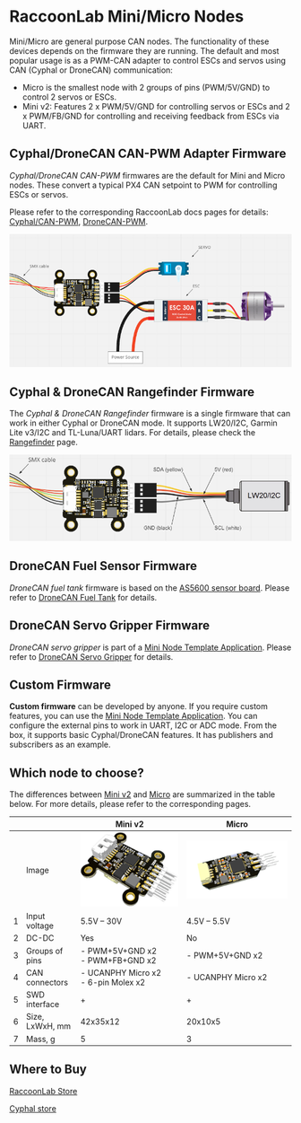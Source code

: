 # RaccoonLab Mini/Micro Nodes

Mini/Micro are general purpose CAN nodes. The functionality of these devices depends on the firmware they are running.
The default and most popular usage is as a PWM-CAN adapter to control ESCs and servos using CAN (Cyphal or DroneCAN) communication:

- Micro is the smallest node with 2 groups of pins (PWM/5V/GND) to control 2 servos or ESCs.
- Mini v2: Features 2 x PWM/5V/GND for controlling servos or ESCs and 2 x PWM/FB/GND for controlling and receiving feedback from ESCs via UART.

## Cyphal/DroneCAN CAN-PWM Adapter Firmware

_Cyphal/DroneCAN CAN-PWM_ firmwares are the default for Mini and Micro nodes.
These convert a typical PX4 CAN setpoint to PWM for controlling ESCs or servos.

Please refer to the corresponding RaccoonLab docs pages for details: [Cyphal/CAN-PWM](https://docs.raccoonlab.co/guide/can_pwm/cyphal.html), [DroneCAN-PWM](https://docs.raccoonlab.co/guide/can_pwm/dronecan.html).

![Mini v2 Node with Servo and ESC](../../assets/hardware/can_nodes/raccoonlab_mini_v2_with_servo.png)

## Cyphal & DroneCAN Rangefinder Firmware

The _Cyphal & DroneCAN Rangefinder_ firmware is a single firmware that can work in either Cyphal or DroneCAN mode.
It supports LW20/I2C, Garmin Lite v3/I2C and TL-Luna/UART lidars.
For details, please check the [Rangefinder](https://docs.raccoonlab.co/guide/can_pwm/rangefinder.html) page.

![Mini v2 Node with servo and ESC](../../assets/hardware/can_nodes/raccoonlab_mini_v2_lw20_i2c.png)

## DroneCAN Fuel Sensor Firmware

_DroneCAN fuel tank_ firmware is based on the [AS5600 sensor board](https://docs.raccoonlab.co/guide/as5600/).
Please refer to [DroneCAN Fuel Tank](https://docs.raccoonlab.co/guide/can_pwm/fuel_tank.html) for details.

## DroneCAN Servo Gripper Firmware

_DroneCAN servo gripper_ is part of a [Mini Node Template Application](https://github.com/RaccoonlabDev/mini_v2_node).
Please refer to [DroneCAN Servo Gripper](https://docs.raccoonlab.co/guide/can_pwm/servo_gripper.html) for details.

## Custom Firmware

**Custom firmware** can be developed by anyone.
If you require custom features, you can use the [Mini Node Template Application](https://github.com/RaccoonlabDev/mini_v2_node).
You can configure the external pins to work in UART, I2C or ADC mode.
From the box, it supports basic Cyphal/DroneCAN features.
It has publishers and subscribers as an example.

## Which node to choose?

The differences between [Mini v2](https://docs.raccoonlab.co/guide/can_pwm/can_pwm_mini_v2.html) and [Micro](https://docs.raccoonlab.co/guide/can_pwm/can_pwm_micro.html) are summarized in the table below.
For more details, please refer to the corresponding pages.

|   |                 | Mini v2                                   | Micro                                       |
| - | --------------- | ----------------------------------------- | ------------------------------------------- |
|   | Image           | ![RaccoonLab Mini v2 Node][Mini v2 Node]  | ![RaccoonLab Micro Node][Micro Node]        |
| 1 | Input voltage   | 5.5V – 30V                | 4.5V – 5.5V |
| 2 | DC-DC           | Yes                                       | No                                          |
| 3 | Groups of pins  | - PWM+5V+GND x2 </br> - PWM+FB+GND x2     | - PWM+5V+GND x2                             |
| 4 | CAN connectors  | - UCANPHY Micro x2 </br> - 6-pin Molex x2 | - UCANPHY Micro x2                          |
| 5 | SWD interface   | +                                         | +                                           |
| 6 | Size, LxWxH, mm | 42x35x12                                  | 20x10x5                                     |
| 7 | Mass, g         | 5                                         | 3                                           |

[Mini v2 Node]: ../../assets/hardware/can_nodes/raccoonlab_mini_node.png
[Micro Node]: ../../assets/hardware/can_nodes/raccoonlab_micro_node.png

## Where to Buy

[RaccoonLab Store](https://raccoonlab.co/store)

[Cyphal store](https://cyphal.store/search?q=raccoonlab)
